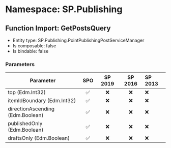 # Namespace: SP.Publishing

## Function Import: GetPostsQuery

- Entity type: SP.Publishing.PointPublishingPostServiceManager
- Is composable: false
- Is bindable: false

### Parameters

Parameter | SPO | SP 2019 | SP 2016 | SP 2013
----------|:---:|:-------:|:-------:|:-------
top (Edm.Int32) | ✅ | ❌ | ❌ | ❌
itemIdBoundary (Edm.Int32) | ✅ | ❌ | ❌ | ❌
directionAscending (Edm.Boolean) | ✅ | ❌ | ❌ | ❌
publishedOnly (Edm.Boolean) | ✅ | ❌ | ❌ | ❌
draftsOnly (Edm.Boolean) | ✅ | ❌ | ❌ | ❌
